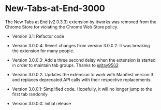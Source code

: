 # New-Tabs-at-End-3000

The New Tabs at End (v2.0.3.3) extension by itworks was removed from the Chrome Store for violating the Chrome Web Store policy. 

- Version 3.1: Refactor code
  
- Version 3.0.0.4: Revert changes from version 3.0.0.2. It was breaking the extension for many people.
  
- Version 3.0.0.3: Add a three second delay when the extension is started in order to maintain tab groups. Thanks to [@jtay9562](https://github.com/jtay9562)

- Version 3.0.0.2: Updates the extension to work with Manifest version 3 and replaces deprecated API calls with their respective replacements.

- Version 3.0.0.1: Simplified code. Hopefully, it will no longer jump to the first tab randomly

- Version 3.0.0.0: Initial release
